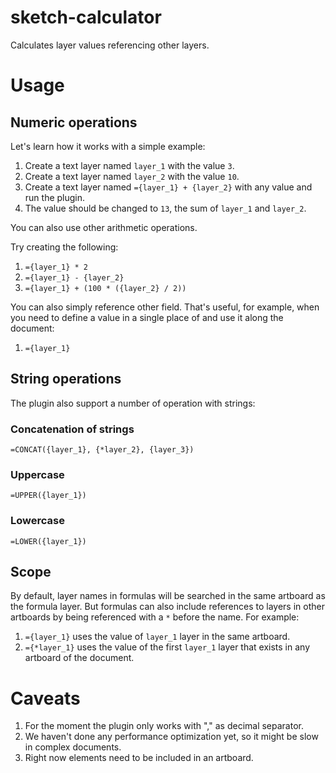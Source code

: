 # sketch-calculator
Calculates layer values referencing other layers.

# Usage

## Numeric operations

Let's learn how it works with a simple example:
1. Create a text layer named `layer_1` with the value `3`.
2. Create a text layer named `layer_2` with the value `10`.
3. Create a text layer named `={layer_1} + {layer_2}` with any value and run the plugin. 
4. The value should be changed to `13`, the sum of `layer_1` and `layer_2`.

You can also use other arithmetic operations. 

Try creating the following:
1. `={layer_1} * 2`
2. `={layer_1} - {layer_2}`
3. `={layer_1} + (100 * ({layer_2} / 2))`

You can also simply reference other field. That's useful, for example, when you need to define a value in a single place of and use it along the document:
1. `={layer_1}`

## String operations

The plugin also support a number of operation with strings:

### Concatenation of strings
`=CONCAT({layer_1}, {*layer_2}, {layer_3})`

### Uppercase
`=UPPER({layer_1})`

### Lowercase
`=LOWER({layer_1})`

## Scope

By default, layer names in formulas will be searched in the same artboard as the formula layer. But formulas can also include references to layers in other artboards by being referenced with a `*` before the name. For example:

1. `={layer_1}` uses the value of `layer_1` layer in the same artboard.
2. `={*layer_1}` uses the value of the first `layer_1` layer that exists in any artboard of the document.

# Caveats

1. For the moment the plugin only works with "," as decimal separator.
2. We haven't done any performance optimization yet, so it might be slow in complex documents.
3. Right now elements need to be included in an artboard.

